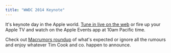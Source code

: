 ```yaml
---
title: "WWDC 2014 Keynote"
---
```

<p>It's keynote day in the Apple world. <a href="https://www.apple.com/apple-events/june-2014/">Tune in live on the web</a> or fire up your Apple TV and watch on the Apple Events app at 10am Pacific time.</p>
<p>Check out <a href="http://www.macrumors.com/roundup/wwdc/">Macrumors roundup</a> of what's expected or ignore all the rumours and enjoy whatever Tim Cook and co. happen to announce.</p>
